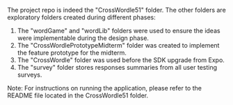 The project repo is indeed the "CrossWordle51" folder. The other folders are exploratory folders created during different phases:
1. The "wordGame" and "wordLib" folders were used to ensure the ideas were implementable during the design phase.
2. The "CrossWordlePrototypeMidterm" folder was created to implement the feature prototype for the midterm.
3. The "CrossWordle" folder was used before the SDK upgrade from Expo.
4. The "survey" folder stores responses summaries from all user testing surveys.

Note: For instructions on running the application, please refer to the README file located in the CrossWordle51 folder.
